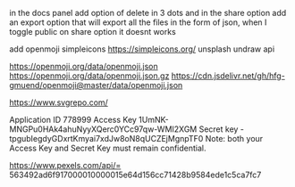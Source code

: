 
in the docs panel add option of delete in 3 dots and in the share option add an export option that will export all the files in the form of json, when I toggle public on share option it doesnt works



add openmoji simpleicons https://simpleicons.org/ unsplash undraw api

https://openmoji.org/data/openmoji.json
https://openmoji.org/data/openmoji.json.gz
https://cdn.jsdelivr.net/gh/hfg-gmuend/openmoji@master/data/openmoji.json

https://www.svgrepo.com/

Application ID
778999
Access Key
1UmNK-MNGPu0HAk4ahuNyyXQerc0YCc97qw-WMI2XGM
Secret key
-tpgubIegdyGDxrtKmyai7xdJw8oN8qUCZEjMgnpTF0
Note: both your Access Key and Secret Key must remain confidential.



https://www.pexels.com/api/= 563492ad6f917000010000015e64d156cc71428b9584ede1c5ca7fc7
